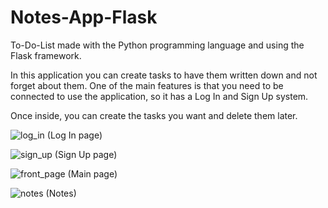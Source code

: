 # Notes-App-Flask

To-Do-List made with the Python programming language and using the Flask framework.

In this application you can create tasks to have them written down and not forget about them. One of the main features is that you need to be connected to use the application, so it has a Log In and Sign Up system.

Once inside, you can create the tasks you want and delete them later.

![log_in](https://user-images.githubusercontent.com/26302138/182445975-09804262-4b9a-47af-ae28-f51bc9515b3d.jpeg)
(Log In page)

![sign_up](https://user-images.githubusercontent.com/26302138/182446012-20d6d957-d3ab-4d99-8ae6-fa7e1b1dda9e.jpeg)
(Sign Up page)

![front_page](https://user-images.githubusercontent.com/26302138/182446117-09b4e5e3-2d7b-4f3a-a134-6c675d425f93.jpeg)
(Main page)

![notes](https://user-images.githubusercontent.com/26302138/182446162-c0cf497b-f455-4a84-9a1a-698e496bc846.jpeg)
(Notes)
